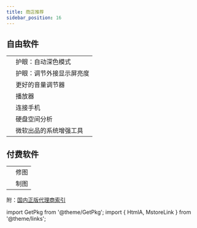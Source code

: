 ```yaml
---
title: 商店推荐
sidebar_position: 16
---
```


 <div className="no-table-border no-table-header">

## 自由软件

|                                                          |                          |
| -------------------------------------------------------- | ------------------------ |
| <MstoreLink id="XP8JK4HZBVF435" name="Auto Dark Mode" /> | 护眼：自动深色模式       |
| <MstoreLink id="9PLJWWSV01LK" name="Twinkle Tray" />     | 护眼：调节外接显示屏亮度 |
| <MstoreLink id="9nblggh516xp" name="EarTrumpet" />       | 更好的音量调节器         |
| <MstoreLink id="XPDM1ZW6815MQM" name="VLC" />       | 播放器         |
| <MstoreLink id="9n93mrmsxbf0" name="KDE Connect" />      | 连接手机                 |
| <MstoreLink id="9PFXCD722M2C" name="KDE Filelight" />    | 硬盘空间分析             |
| <MstoreLink id="XP89DCGQ3K6VLD" name="PowerToys" />      | 微软出品的系统增强工具   |

## 付费软件

|                                                          |      |
| -------------------------------------------------------- | ---- |
| <MstoreLink id="9NBLGGH35LXN" name="Afinity Photo" />    | 修图 |
| <MstoreLink id="9NBLGGH35LRM" name="Afinity Designer" /> | 制图 |

</div>

附：[国内正版代理商索引](https://zhuanlan.zhihu.com/p/93284719)

import GetPkg from '@theme/GetPkg';
import { HtmlA, MstoreLink } from '@theme/links';
